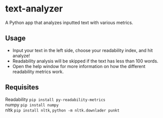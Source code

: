 # text-analyzer
A Python app that analyzes inputted text with various metrics.

## Usage
* Input your text in the left side, choose your readability index, and hit analyze!
* Readability analysis will be skipped if the text has less than 100 words.
* Open the help window for more information on how the different readability metrics work.

## Requisites
Readability `pip install py-readability-metrics`                         
numpy `pip install numpy`               
nltk `pip install nltk`, `python -m nltk.downlader punkt` 

